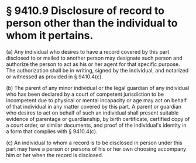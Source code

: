 # § 9410.9   Disclosure of record to person other than the individual to whom it pertains.

(a) Any individual who desires to have a record covered by this part disclosed to or mailed to another person may designate such person and authorize the person to act as his or her agent for that specific purpose. The authorization shall be in writing, signed by the individual, and notarized or witnessed as provided in § 9410.4(c).


(b) The parent of any minor individual or the legal guardian of any individual who has been declared by a court of competent jurisdiction to be incompetent due to physical or mental incapacity or age may act on behalf of that individual in any matter covered by this part. A parent or guardian who desires to act on behalf of such an individual shall present suitable evidence of parentage or guardianship, by birth certificate, certified copy of a court order, or similar documents, and proof of the individual's identity in a form that complies with § 9410.4(c).


(c) An individual to whom a record is to be disclosed in person under this part may have a person or persons of his or her own choosing accompany him or her when the record is disclosed.




